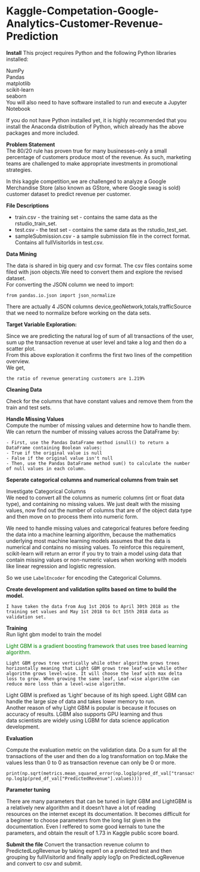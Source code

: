 # Kaggle-Competation-Google-Analytics-Customer-Revenue-Prediction

**Install**
This project requires Python and the following Python libraries installed:

NumPy<br>
Pandas<br>
matplotlib<br>
scikit-learn<br>
seaborn<br>
You will also need to have software installed to run and execute a Jupyter Notebook

If you do not have Python installed yet, it is highly recommended that you install the Anaconda distribution of Python, which already has the above packages and more included.

**Problem Statement**<br>
The 80/20 rule has proven true for many businesses–only a small percentage of customers produce most of the revenue. As such, marketing teams are challenged to make appropriate investments in promotional strategies.

In this kaggle competition,we are challenged to analyze a Google Merchandise Store (also known as GStore, where Google swag is sold) customer dataset to predict revenue per customer.

**File Descriptions**

- train.csv - the training set - contains the same data as the rstudio_train_set.
- test.csv - the test set - contains the same data as the rstudio_test_set.
- sampleSubmission.csv - a sample submission file in the correct format. Contains all fullVisitorIds in test.csv.

**Data Mining**

The data is shared in big query and csv format. The csv files contains some filed with json objects.We need to convert them and explore the revised dataset.<br>
For converting the JSON column we need to import:
```
from pandas.io.json import json_normalize
```
There are actually 4 JSON columns device,geoNetwork,totals,trafficSource that we need to normalize before working on the data sets.

**Target Variable Exploration:**

Since we are predicting the natural log of sum of all transactions of the user, sum up the transaction revenue at user level and take a log and then do a scatter plot.<br>
From this above exploration it confirms the first two lines of the competition overview.<br>
We get,
```
the ratio of revenue generating customers are 1.219%
```
**Cleaning Data**

Check for the columns that have constant values and remove them from the train and test sets.

**Handle Missing Values**<br>
Compute the number of missing values and determine how to handle them. We can return the number of missing values across the DataFrame by:
```
- First, use the Pandas DataFrame method isnull() to return a DataFrame containing Boolean values:
- True if the original value is null
- False if the original value isn't null
- Then, use the Pandas DataFrame method sum() to calculate the number of null values in each column.
```

**Seperate categorical columns and numerical columns from train set**<br>

Investigate Categorical Columns<br>
We need to convert all the columns as numeric columns (int or float data type), and containing no missing values. We just dealt with the missing values, now find out the number of columns that are of the object data type and then move on to process them into numeric form.

We need to handle missing values and categorical features before feeding the data into a machine learning algorithm, because the mathematics underlying most machine learning models assumes that the data is numerical and contains no missing values. To reinforce this requirement, scikit-learn will return an error if you try to train a model using data that contain missing values or non-numeric values when working with models like linear regression and logistic regression.

So we use `LabelEncoder` for encoding the Categorical Columns.

**Create development and validation splits based on time to build the model.**<br>
```
I have taken the data from Aug 1st 2016 to April 30th 2018 as the training set values and May 1st 2018 to Oct 15th 2018 data as validation set.
```
**Training**<br>
Run light gbm model to train the model

<font color=green>Light GBM is a gradient boosting framework that uses tree based learning algorithm.</font>
```
Light GBM grows tree vertically while other algorithm grows trees horizontally meaning that Light GBM grows tree leaf-wise while other algorithm grows level-wise. It will choose the leaf with max delta loss to grow. When growing the same leaf, Leaf-wise algorithm can reduce more loss than a level-wise algorithm.
```
Light GBM is prefixed as ‘Light’ because of its high speed. Light GBM can handle the large size of data and takes lower memory to run.<br> Another reason of why Light GBM is popular is because it focuses on accuracy of results. LGBM also supports GPU learning and thus<br> data scientists are widely using LGBM for data science application development.

**Evaluation**

Compute the evaluation metric on the validation data. Do a sum for all the transactions of the user and then do a log transformation on top.Make the values less than 0 to 0 as transaction revenue can only be 0 or more.
```
print(np.sqrt(metrics.mean_squared_error(np.log1p(pred_df_val["transactionRevenue"].values), np.log1p(pred_df_val["PredictedRevenue"].values))))
```
**Parameter tuning**

There are many parameters that can be tuned in light GBM and LightGBM is a relatively new algorithm and it doesn’t have a lot of reading<br> resources on the internet except its documentation. It becomes difficult for a beginner to choose parameters from the long list given in the documentation. Even I reffered to some good kernals to tune the parameters, and obtain the result of 1.73 in Kaggle public score board.

**Submit the file**
Convert the transaction revenue column to PredictedLogRevenue by taking expm1 on a predicted test and then grouping by fullVisitorId and finally apply log1p on PredictedLogRevenue and convert to csv and submit.


